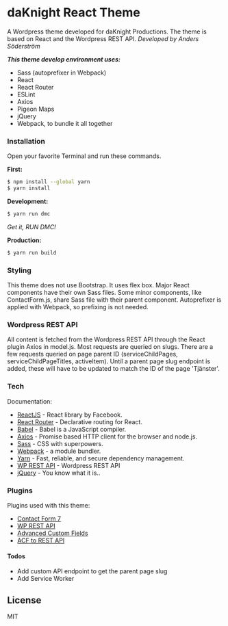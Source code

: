 # daKnight React Theme

A Wordpress theme developed for daKnight Productions. The theme is based on React and the Wordpress REST API.
*Developed by Anders Söderström*

***This theme develop environment uses:***
  - Sass (autoprefixer in Webpack)
  - React
  - React Router
  - ESLint
  - Axios
  - Pigeon Maps
  - jQuery
  - Webpack, to bundle it all together

### Installation

Open your favorite Terminal and run these commands.

**First:**
```sh
$ npm install --global yarn
$ yarn install
```

**Development:**
```sh
$ yarn run dmc
```
*Get it, RUN DMC!*

**Production:**

```sh
$ yarn run build
```

### Styling
This theme does not use Bootstrap. It uses flex box. Major React components have their own Sass files. Some minor components, like ContactForm.js, share Sass file with their parent component. Autoprefixer is applied with Webpack, so prefixing is not needed. 

### Wordpress REST API
All content is fetched from the Wordpress REST API through the React plugin Axios in model.js. Most requests are queried on slugs. There are a few requests queried on page parent ID (serviceChildPages, serviceChildPageTitles, activeItem). Until a parent page slug endpoint is added, these will have to be updated to match the ID of the page 'Tjänster'.

### Tech

Documentation:

* [ReactJS](https://facebook.github.io/react/) - React library by Facebook.
* [React Router](https://github.com/ReactTraining/react-router) - Declarative routing for React.
* [Babel](https://babeljs.io/) - Babel is a JavaScript compiler.
* [Axios](https://github.com/mzabriskie/axios) - Promise based HTTP client for the browser and node.js.
* [Sass](http://sass-lang.com/) - CSS with superpowers.
* [Webpack](https://webpack.github.io/) - a module bundler.
* [Yarn](https://yarnpkg.com/) - Fast, reliable, and secure dependency management.
* [WP REST API](http://v2.wp-api.org/) - Wordpress REST API
* [jQuery](https://jquery.com/) - You know what it is..

### Plugins

Plugins used with this theme:

* [Contact Form 7](http://contactform7.com/)
* [WP REST API](http://v2.wp-api.org/)
* [Advanced Custom Fields](https://www.advancedcustomfields.com/)
* [ACF to REST API](http://github.com/airesvsg/acf-to-rest-api)

#### Todos

* Add custom API endpoint to get the parent page slug
* Add Service Worker


License
----

MIT